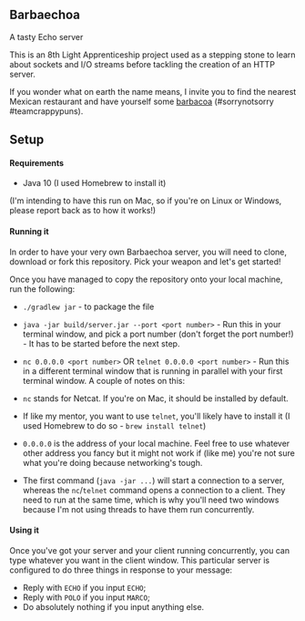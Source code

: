 ## Barbaechoa

A tasty Echo server

This is an 8th Light Apprenticeship project used as a stepping stone to learn about sockets and I/O streams before
tackling the creation of an HTTP server. 

If you wonder what on earth the name means, I invite you to find the nearest Mexican restaurant and have yourself some
[barbacoa](https://en.wikipedia.org/wiki/Barbacoa) (#sorrynotsorry #teamcrappypuns).

## Setup

#### Requirements
- Java 10 (I used Homebrew to install it)

(I'm intending to have this run on Mac, so if you're on Linux or Windows, please report back as to how it works!)

#### Running it
In order to have your very own Barbaechoa server, you will need to clone, download or fork this repository. 
Pick your weapon and let's get started!

Once you have managed to copy the repository onto your local machine, run the following:
- `./gradlew jar` - to package the file
- `java -jar build/server.jar --port <port number>` - Run this in your terminal window, and pick a port number
(don't forget the port number!) - It has to be started before the next step.
- `nc 0.0.0.0 <port number>` OR `telnet 0.0.0.0 <port number>` - Run this in a different terminal window that is running
in parallel with your first terminal window. A couple of notes on this:

- `nc` stands for Netcat. If you're on Mac, it should be installed by default.
- If like my mentor, you want to use `telnet`, you'll likely have to install it
(I used Homebrew to do so - `brew install telnet`)
- `0.0.0.0` is the address of your local machine. Feel free to use whatever other address you fancy but it might not
work if (like me) you're not sure what you're doing because networking's tough.
- The first command (`java -jar ...`) will start a connection to a server, whereas the `nc`/`telnet` command opens a
connection to a client. They need to run at the same time, which is why you'll need two windows because I'm not using
threads to have them run concurrently.

#### Using it

Once you've got your server and your client running concurrently, you can type whatever you want in the client window.
This particular server is configured to do three things in response to your message:
- Reply with `ECHO` if you input `ECHO`;
- Reply with `POLO` if you input `MARCO`;
- Do absolutely nothing if you input anything else.